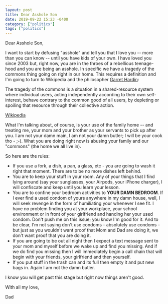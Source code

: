 ```yaml
---
layout: post
title: Dear Asshole Son
date: 2019-09-22 15:23 -0400
category: ["politics"]
tags: ["politics"]
---
```

Dear Asshole Son, 

I want to start by defusing "asshole" and tell you that I love you -- more than you can know  -- until you have kids of your own.  I have loved you since 2003 but, right now, you are in the throes of a rebellious teenage-hood and you are being an asshole.  In specific we have a tragedy of the commons thing going on right in our home.  This requires a definition and I'm going to turn to Wikipedia and the philosopher [Garret Hardin](https://en.wikipedia.org/wiki/Garrett_Hardin):

  The tragedy of the commons is a situation in a shared-resource system where individual users, acting independently according to their own self-interest, behave contrary to the common good of all users, by depleting or spoiling that resource through their collective action.
  
  [Wikipedia](https://en.wikipedia.org/wiki/Tragedy_of_the_commons#targetText=The%20tragedy%20of%20the%20commons,resource%20through%20their%20collective%20action.)
  
What I'm talking about, of course, is your use of the family home -- and treating me, your mom and your brother as your servants to pick up after you.  I am not your damn main, I am not your damn butler; I will be your cook tho - ;-).  What you are doing right now is abusing your family and our "commons" (the home we all live in).  

So here are the rules:

* If you use a fork, a dish, a pan, a glass, etc - you are going to wash it right that moment.  There are to be no more dishes left behind.
* You are to keep your stuff in your room.  Any of your things that I find lying around (say your sunglasses, your Airpods, your iPhone charger), I will confiscate and keep until you learn your lesson.
* You are to confine your bedroom activities to **YOUR DAMN BEDROOM**.  If I ever find a used condom of yours anywhere in my damn house, well, I will seek revenge in the form of humiliating your whenever I see fit.  I have no problem finding you at your workplace, your school environment or in front of your girlfriend and handing her your used condom.   Don't push me on this issue; you know I'm good for it.  And to be clear, I'm not saying don't use condoms - absolutely use condoms - but just as you wouldn't want proof that Mom and Dad are doing it, we don't want proof that you are doing it.
* If you are going to be out all night then I expect a text message sent to your mom and myself before we wake up and find you missing.  And if we do find you missing then I will immediately begin a call chain that will begin with your friends, your girlfriend and then yourself.  
* If you put stuff in the trash can and its full then empty it and put new bags in.  Again I am not the damn butler.

I know you will get past this stage but right now things aren't good.

With all my love, 

Dad